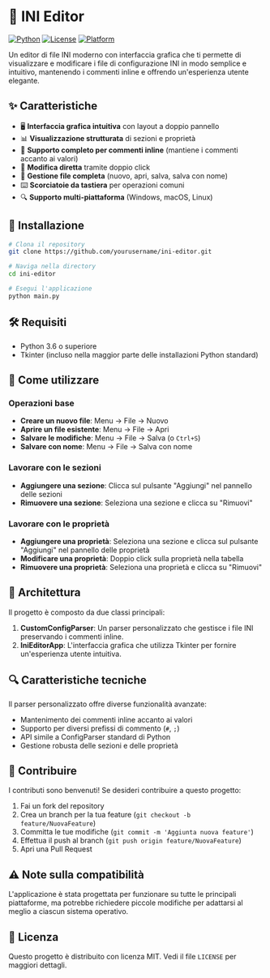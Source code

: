 # 📝 INI Editor

[![Python](https://img.shields.io/badge/Python-3.6%2B-blue)](https://www.python.org/)
[![License](https://img.shields.io/badge/License-MIT-green.svg)](LICENSE)
[![Platform](https://img.shields.io/badge/Platform-Windows%20%7C%20macOS%20%7C%20Linux-lightgrey)](https://github.com/yourusername/ini-editor)

Un editor di file INI moderno con interfaccia grafica che ti permette di visualizzare e modificare i file di configurazione INI in modo semplice e intuitivo, mantenendo i commenti inline e offrendo un'esperienza utente elegante.

## ✨ Caratteristiche

- 🖥️ **Interfaccia grafica intuitiva** con layout a doppio pannello
- 📊 **Visualizzazione strutturata** di sezioni e proprietà
- 📝 **Supporto completo per commenti inline** (mantiene i commenti accanto ai valori)
- 🔄 **Modifica diretta** tramite doppio click
- 📂 **Gestione file completa** (nuovo, apri, salva, salva con nome)
- ⌨️ **Scorciatoie da tastiera** per operazioni comuni
- 🔍 **Supporto multi-piattaforma** (Windows, macOS, Linux)

## 🚀 Installazione

```bash
# Clona il repository
git clone https://github.com/yourusername/ini-editor.git

# Naviga nella directory
cd ini-editor

# Esegui l'applicazione
python main.py
```

## 🛠️ Requisiti

- Python 3.6 o superiore
- Tkinter (incluso nella maggior parte delle installazioni Python standard)

## 📖 Come utilizzare

### Operazioni base

- **Creare un nuovo file**: Menu → File → Nuovo
- **Aprire un file esistente**: Menu → File → Apri
- **Salvare le modifiche**: Menu → File → Salva (o `Ctrl+S`)
- **Salvare con nome**: Menu → File → Salva con nome

### Lavorare con le sezioni

- **Aggiungere una sezione**: Clicca sul pulsante "Aggiungi" nel pannello delle sezioni
- **Rimuovere una sezione**: Seleziona una sezione e clicca su "Rimuovi"

### Lavorare con le proprietà

- **Aggiungere una proprietà**: Seleziona una sezione e clicca sul pulsante "Aggiungi" nel pannello delle proprietà
- **Modificare una proprietà**: Doppio click sulla proprietà nella tabella
- **Rimuovere una proprietà**: Seleziona una proprietà e clicca su "Rimuovi"

## 🧰 Architettura

Il progetto è composto da due classi principali:

1. **CustomConfigParser**: Un parser personalizzato che gestisce i file INI preservando i commenti inline.
2. **IniEditorApp**: L'interfaccia grafica che utilizza Tkinter per fornire un'esperienza utente intuitiva.

## 🔍 Caratteristiche tecniche

Il parser personalizzato offre diverse funzionalità avanzate:

- Mantenimento dei commenti inline accanto ai valori
- Supporto per diversi prefissi di commento (`#`, `;`)
- API simile a ConfigParser standard di Python
- Gestione robusta delle sezioni e delle proprietà

## 🤝 Contribuire

I contributi sono benvenuti! Se desideri contribuire a questo progetto:

1. Fai un fork del repository
2. Crea un branch per la tua feature (`git checkout -b feature/NuovaFeature`)
3. Committa le tue modifiche (`git commit -m 'Aggiunta nuova feature'`)
4. Effettua il push al branch (`git push origin feature/NuovaFeature`)
5. Apri una Pull Request

## ⚠️ Note sulla compatibilità

L'applicazione è stata progettata per funzionare su tutte le principali piattaforme, ma potrebbe richiedere piccole modifiche per adattarsi al meglio a ciascun sistema operativo.

## 📄 Licenza

Questo progetto è distribuito con licenza MIT. Vedi il file `LICENSE` per maggiori dettagli.
